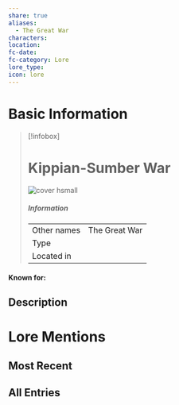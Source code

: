 ```yaml
---
share: true
aliases:
  - The Great War
characters: 
location: 
fc-date: 
fc-category: Lore
lore_type: 
icon: lore
---
```

# Basic Information
> [!infobox]
> # Kippian-Sumber War
> ![cover hsmall](insertimage.png)
> ##### Information
> |   |  |
> | ---- | ---- |
> | Other names | The Great War|
> | Type||
> | Located in | |
#### Known for:
## Description
# Lore Mentions
## Most Recent

## All Entries

